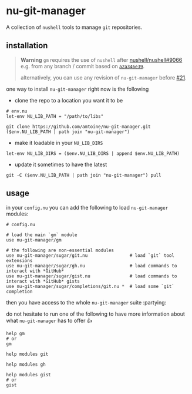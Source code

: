 # nu-git-manager
A collection of `nushell` tools to manage `git` repositories.

## installation
> **Warning**
> `gm` requires the use of `nushell` after [nushell/nushell#9066]
> e.g. from any branch / commit based on [`a2a346e39`].
>
> alternatively, you can use any revision of `nu-git-manager`
> before [#21].

one way to install `nu-git-manager` right now is the following
- clone the repo to a location you want it to be
```nu
# env.nu
let-env NU_LIB_PATH = "/path/to/libs"
```
```nu
git clone https://github.com/amtoine/nu-git-manager.git ($env.NU_LIB_PATH | path join "nu-git-manager")
```
- make it loadable in your `NU_LIB_DIRS`
```nu
let-env NU_LIB_DIRS = ($env.NU_LIB_DIRS | append $env.NU_LIB_PATH)
```
- update it sometimes to have the latest
```nu
git -C ($env.NU_LIB_PATH | path join "nu-git-manager") pull
```

## usage
in your `config.nu` you can add the following to load `nu-git-manager` modules:
```nu
# config.nu

# load the main `gm` module
use nu-git-manager/gm

# the following are non-essential modules
use nu-git-manager/sugar/git.nu                # load `git` tool extensions
use nu-git-manager/sugar/gh.nu                 # load commands to interact with *GitHub*
use nu-git-manager/sugar/gist.nu               # load commands to interact with *GitHub* gists
use nu-git-manager/sugar/completions/git.nu *  # load some `git` completion
```

then you have access to the whole `nu-git-manager` suite :partying:

do not hesitate to run one of the following to have more information about what `nu-git-manager` has to offer :thumbsup:
```nu
help gm
# or
gm
```
```nu
help modules git
```
```nu
help modules gh
```
```nu
help modules gist
# or
gist
```

[nushell/nushell#9066]: https://github.com/nushell/nushell/pull/9066
[`a2a346e39`]: https://github.com/nushell/nushell/commit/a2a346e39c53e386b97d8d7f9a05ed58298e8789
[#21]: https://github.com/amtoine/nu-git-manager/pull/21
